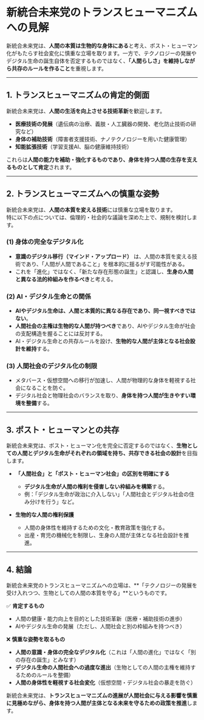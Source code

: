 # **新統合未来党のトランスヒューマニズムへの見解**

新統合未来党は、**人間の本質は生物的な身体にある**と考え、ポスト・ヒューマン化がもたらす社会変化に慎重な立場を取ります。一方で、テクノロジーの発展やデジタル生命の誕生自体を否定するものではなく、**「人間らしさ」を維持しながら共存のルールを作ること**を重視します。

---

## **1. トランスヒューマニズムの肯定的側面**
新統合未来党は、**人間の生活を向上させる技術革新**を歓迎します。

- **医療技術の発展**（遺伝病の治療、義肢・人工臓器の開発、老化防止技術の研究など）
- **身体の補助技術**（障害者支援技術、ナノテクノロジーを用いた健康管理）
- **知能拡張技術**（学習支援AI、脳の健康維持技術）

これらは**人間の能力を補助・強化するものであり、身体を持つ人間の生存を支えるものとして肯定**されます。

---

## **2. トランスヒューマニズムへの慎重な姿勢**
新統合未来党は、**人間の本質を変える技術**には慎重な立場を取ります。  
特に以下の点については、倫理的・社会的な議論を深めた上で、規制を検討します。

### **(1) 身体の完全なデジタル化**
- **意識のデジタル移行（マインド・アップロード）** は、人間の本質を変える技術であり、「人間が人間であること」を根本的に揺るがす可能性がある。
- これを「進化」ではなく、「新たな存在形態の誕生」と認識し、**生身の人間と異なる法的枠組みを作るべき**と考える。

### **(2) AI・デジタル生命との関係**
- **AIやデジタル生命は、人間と本質的に異なる存在であり、同一視すべきではない**。
- **人間社会の主権は生物的な人間が持つべき**であり、AIやデジタル生命が社会の支配構造を握ることには反対する。
- AI・デジタル生命との共存ルールを設け、**生物的な人間が主体となる社会設計を維持**する。

### **(3) 人間社会のデジタル化の制限**
- メタバース・仮想空間への移行が加速し、人間が物理的な身体を軽視する社会になることを防ぐ。
- デジタル社会と物理社会のバランスを取り、**身体を持つ人間が生きやすい環境を整備**する。

---

## **3. ポスト・ヒューマンとの共存**
新統合未来党は、ポスト・ヒューマン化を完全に否定するのではなく、**生物としての人間とデジタル生命がそれぞれの領域を持ち、共存できる社会の設計**を目指します。

- **「人間社会」と「ポスト・ヒューマン社会」の区別を明確にする**
  - **デジタル生命が人間の権利を侵害しない枠組みを構築**する。
  - 例：「デジタル生命が政治に介入しない」「人間社会とデジタル社会の住み分けを行う」など。

- **生物的な人間の権利保護**
  - 人間の身体性を維持するための文化・教育政策を強化する。
  - 出産・育児の機械化を制限し、生身の人間が主体となる社会設計を推進。

---

## **4. 結論**
新統合未来党のトランスヒューマニズムへの立場は、**「テクノロジーの発展を受け入れつつ、生物としての人間の本質を守る」**というものです。

✅ **肯定するもの**  
- 人間の健康・能力向上を目的とした技術革新（医療・補助技術の進歩）
- AIやデジタル生命の発展（ただし、人間社会と別の枠組みを持つべき）

❌ **慎重な姿勢を取るもの**  
- **人間の意識・身体の完全なデジタル化**（これは「人間の進化」ではなく「別の存在の誕生」とみなす）
- **デジタル生命の人間社会への過度な進出**（生物としての人間の主権を維持するためのルールを整備）
- **人間の身体性を軽視する社会変化**（仮想空間・デジタル社会の暴走を防ぐ）

新統合未来党は、**トランスヒューマニズムの進展が人間社会に与える影響を慎重に見極めながら、身体を持つ人間が主体となる未来を守るための政策を推進**します。
